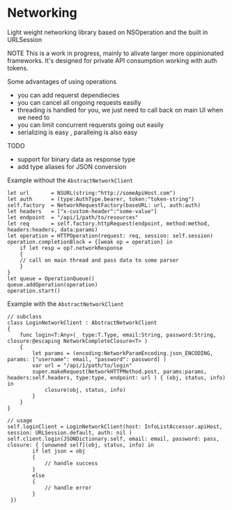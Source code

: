 # Networking
Light weight networking library based on NSOperation and the built in URLSession

NOTE
This is a work in progress, mainly to alivate larger more oppinionated frameworks. 
It's designed for private API consumption working with auth tokens. 

Some advantages of using operations 
- you can add requerst dependiecies 
- you can cancel all ongoing requests easilly 
- threading is handled for you, we just need to call back on main UI when we need to
- you can limit concurrent requersts going out easily 
- serializing is easy , paralleing is also easy

TODO 
- support for binary data as response type
- add type aliases for JSON conversion 

Example without the ```AbstractNetworkClient```
```
let url       = NSURL(string:"http://someApiHost.com")
let auth      = (type:AuthType.bearer, token:"token-string")
self.factory  = NetworkRequestFactory(baseURL: url, auth:auth)
let headers   = ["x-custom-header":"some-value"]
let endpoint  = "/api/1/path/to/resources"
let req       = self.factory.httpRequest(endpoint, method:method, headers:headers, data:params)
let operation = HTTPOperation(request: req, session: self.session)
operation.completionBlock = {[weak op = operation] in
    if let resp = op?.networkResponse
    {
    // call on main thread and pass data to some parser
    }
}
let queue = OperationQueue()
queue.addOperation(operation)
operation.start()
```

Example with the ```AbstractNetworkClient```
```
// subclass
class LoginNetworkClient : AbstractNetworkClient
{
    func login<T:Any>(_ type:T.Type, email:String, password:String,  closure:@escaping NetworkCompleteClosure<T> )
    {
        let params = (encoding:NetworkParamEncoding.json_ENCODING, params: ["username": email, "password": password] )
        var url = "/api/1/path/to/login"
        super.makeRequest(NetworkHTTPMethod.post, params:params, headers:self.headers, type:type, endpoint: url ) { (obj, status, info) in
            closure(obj, status, info)
        }
    }
}

// usage
self.loginClient = LoginNetworkClient(host: InfoListAccessor.apiHost, session: URLSession.default, auth: nil )        
self.client.login(JSONDictionary.self, email: email, password: pass,  closure: { [unowned self](obj, status, info) in
        if let json = obj
        {
            // handle success
        }
        else
        {
            // handle error
        }
 })

```

